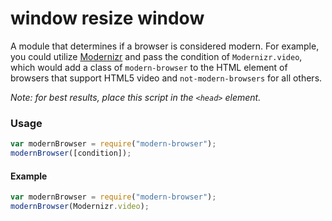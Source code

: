 # window resize window

A module that determines if a browser is considered modern. For example, you could utilize [Modernizr](https://modernizr.com/) and pass the condition of `Modernizr.video`, which would add a class of `modern-browser` to the HTML element of browsers that support HTML5 video and `not-modern-browsers` for all others.

_Note: for best results, place this script in the `<head>` element._

### Usage

```javascript
var modernBrowser = require("modern-browser");
modernBrowser([condition]);
```

#### Example

```JavaScript
var modernBrowser = require("modern-browser");
modernBrowser(Modernizr.video);
```
